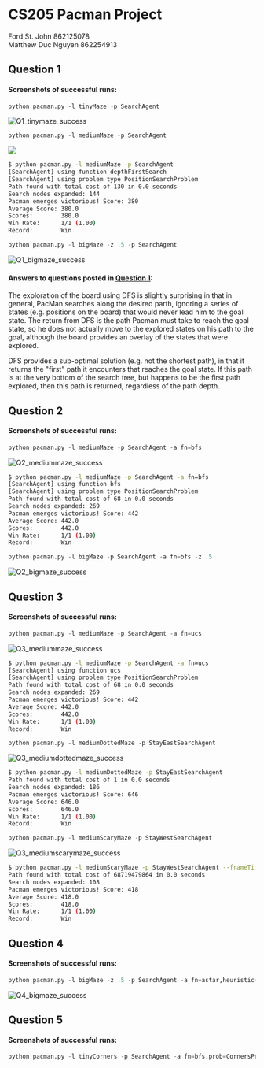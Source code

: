 # CS205 Pacman Project
Ford St. John 862125078<br/>
Matthew Duc Nguyen 862254913

## Question 1
#### Screenshots of successful runs:
```python
python pacman.py -l tinyMaze -p SearchAgent
```
![Q1_tinymaze_success](https://user-images.githubusercontent.com/11414055/138003625-cc982f44-3af3-443b-a755-cea5e05249af.png)
```python
python pacman.py -l mediumMaze -p SearchAgent
```
![](https://user-images.githubusercontent.com/11414055/138004166-03f9bafc-165d-4180-8d42-380ad06d5925.png)
```bash
$ python pacman.py -l mediumMaze -p SearchAgent
[SearchAgent] using function depthFirstSearch
[SearchAgent] using problem type PositionSearchProblem
Path found with total cost of 130 in 0.0 seconds
Search nodes expanded: 144
Pacman emerges victorious! Score: 380
Average Score: 380.0     
Scores:        380.0     
Win Rate:      1/1 (1.00)
Record:        Win  
```
```python
python pacman.py -l bigMaze -z .5 -p SearchAgent
```
![Q1_bigmaze_success](https://user-images.githubusercontent.com/11414055/138004726-fd081c22-98a3-47ec-afe6-f932f5084540.png)
#### Answers to questions posted in [Question 1](http://ai.berkeley.edu/search.html#Q1):
The exploration of the board using DFS is slightly surprising in that in general, PacMan searches along the desired parth, ignoring a series of states (e.g. positions on the board) that would never lead him to the goal state.  The return from DFS is the path Pacman must take to reach the goal state, so he does not actually move to the explored states on his path to the goal, although the board provides an overlay of the states that were explored.

DFS provides a sub-optimal solution (e.g. not the shortest path), in that it returns the "first" path it encounters that reaches the goal state.  If this path is at the very bottom of the search tree, but happens to be the first path explored, then this path is returned, regardless of the path depth. 

## Question 2
#### Screenshots of successful runs:
```python
python pacman.py -l mediumMaze -p SearchAgent -a fn=bfs
```
![Q2_mediummaze_success](https://user-images.githubusercontent.com/11414055/138005250-bc1097b9-b5d6-40ef-af6c-342890d63b8b.png)
```bash
$ python pacman.py -l mediumMaze -p SearchAgent -a fn=bfs
[SearchAgent] using function bfs
[SearchAgent] using problem type PositionSearchProblem
Path found with total cost of 68 in 0.0 seconds
Search nodes expanded: 269
Pacman emerges victorious! Score: 442
Average Score: 442.0     
Scores:        442.0     
Win Rate:      1/1 (1.00)
Record:        Win     
```
```python
python pacman.py -l bigMaze -p SearchAgent -a fn=bfs -z .5
```
![Q2_bigmaze_success](https://user-images.githubusercontent.com/11414055/138005394-d79821e8-9f27-400d-b7a9-4bb9fcd20dee.png)


## Question 3
#### Screenshots of successful runs:
```python
python pacman.py -l mediumMaze -p SearchAgent -a fn=ucs
```
![Q3_mediummaze_success](https://user-images.githubusercontent.com/11414055/138021564-0b30f2c7-7a64-4d11-8fb2-0f39a0a3d4a2.png)
```bash
$ python pacman.py -l mediumMaze -p SearchAgent -a fn=ucs
[SearchAgent] using function ucs
[SearchAgent] using problem type PositionSearchProblem
Path found with total cost of 68 in 0.0 seconds
Search nodes expanded: 269
Pacman emerges victorious! Score: 442
Average Score: 442.0     
Scores:        442.0     
Win Rate:      1/1 (1.00)
Record:        Win   
```
```python
python pacman.py -l mediumDottedMaze -p StayEastSearchAgent
```
![Q3_mediumdottedmaze_success](https://user-images.githubusercontent.com/11414055/138021789-9146d8e4-7b14-412e-ac58-736a50183597.png)
```bash
$ python pacman.py -l mediumDottedMaze -p StayEastSearchAgent
Path found with total cost of 1 in 0.0 seconds
Search nodes expanded: 186
Pacman emerges victorious! Score: 646
Average Score: 646.0     
Scores:        646.0     
Win Rate:      1/1 (1.00)
Record:        Win 
```
```python
python pacman.py -l mediumScaryMaze -p StayWestSearchAgent
```
![Q3_mediumscarymaze_success](https://user-images.githubusercontent.com/11414055/138021994-34bbaae3-b872-4526-a22a-83d33d32aef9.png)
```bash
$ python pacman.py -l mediumScaryMaze -p StayWestSearchAgent --frameTime 0
Path found with total cost of 68719479864 in 0.0 seconds
Search nodes expanded: 108
Pacman emerges victorious! Score: 418
Average Score: 418.0
Scores:        418.0     
Win Rate:      1/1 (1.00)
Record:        Win 
```

## Question 4
#### Screenshots of successful runs:
```python
python pacman.py -l bigMaze -z .5 -p SearchAgent -a fn=astar,heuristic=manhattanHeuristic
```
![Q4_bigmaze_success](https://user-images.githubusercontent.com/11414055/138022285-d200b3c7-e1a0-4930-8d9d-72c1ae895f88.png)


## Question 5
#### Screenshots of successful runs:
```python
python pacman.py -l tinyCorners -p SearchAgent -a fn=bfs,prob=CornersProblem
```


